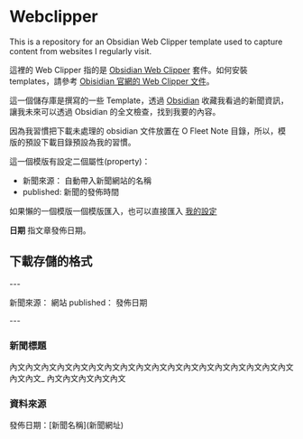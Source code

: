 # Webclipper

This is a repository for an Obsidian Web Clipper template used to capture content from websites I regularly visit.

這裡的 Web Clipper 指的是 [Obsidian Web Clipper](https://github.com/obsidianmd/obsidian-clipper) 套件。如何安裝 templates，請參考 [Obisidian 官網的 Web Clipper 文件](https://help.obsidian.md/web-clipper/templates)。

這一個儲存庫是撰寫的一些 Template，透過 [Obsidian](https://obsidian.md/) 收藏我看過的新聞資訊，讓我未來可以透過 Obsidian 的全文檢查，找到我要的內容。

因為我習慣把下載未處理的 obsidian 文件放置在 O Fleet Note 目錄，所以，模版的預設下載目錄預設為我的習慣。

這一個模版有設定二個屬性(property)：

- 新聞來源： 自動帶入新聞網站的名稱
- published: 新聞的發佈時間

如果懶的一個模版一個模版匯入，也可以直接匯入 [我的設定](https://github.com/reic/obsidian_webclipper_template/blob/main/obsidian-web-clipper-settings.json)

**日期** 指文章發佈日期。

## 下載存儲的格式

\-\-\-

新聞來源： 網站
published： 發佈日期

\-\-\-

### 新聞標題

內文內文內文內文內文內文內文內文內文內文內文內文內文內文內文內文內文內文內文內文_
內文內文內文內文內文

### 資料來源

發佈日期：\[新聞名稱\]\(新聞網址\)
